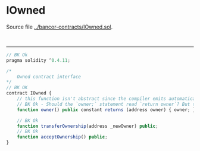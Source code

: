 # IOwned

Source file [../bancor-contracts/IOwned.sol](../bancor-contracts/IOwned.sol).

<br />

<hr />

```javascript
// BK Ok
pragma solidity ^0.4.11;

/*
    Owned contract interface
*/
// BK OK
contract IOwned {
    // this function isn't abstract since the compiler emits automatically generated getter functions as external
    // BK Ok - Should the `owner;` statement read `return owner`? But this is more an interface to declare the function signature
    function owner() public constant returns (address owner) { owner; }

    // BK Ok
    function transferOwnership(address _newOwner) public;
    // BK Ok
    function acceptOwnership() public;
}

```
